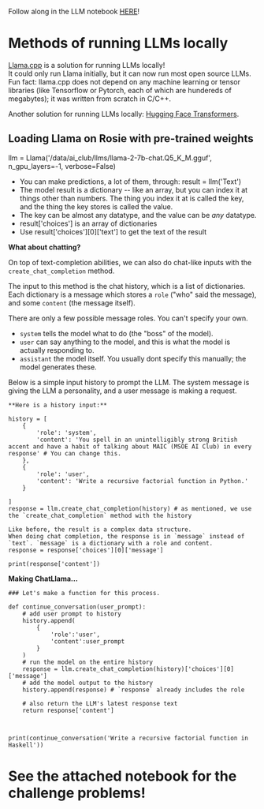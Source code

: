 Follow along in the LLM notebook [HERE](https://drive.google.com/file/d/1C1xPki6FL7EoMrb3AXO2X7j280y-MyxQ/view?usp=drive_link)!

# Methods of running LLMs locally

[Llama.cpp](https://github.com/ggerganov/llama.cpp) is a solution for running LLMs locally!  
It could only run Llama initially, but it can now run most open source LLMs.
Fun fact: llama.cpp does not depend on any machine learning or tensor libraries (like Tensorflow or Pytorch, each of which are hundereds of megabytes); it was written from scratch in C/C++.

Another solution for running LLMs locally: [Hugging Face Transformers](https://huggingface.co/docs/transformers/index).

## Loading Llama on Rosie with pre-trained weights


llm = Llama('/data/ai_club/llms/llama-2-7b-chat.Q5_K_M.gguf', n_gpu_layers=-1, verbose=False)



- You can make predictions, a lot of them, through: result = llm('Text')
- The model result is a dictionary -- like an array, but you can index it at things other than numbers. The thing you index it at is called the key, and the thing the key stores is called the value.
- The key can be almost any datatype, and the value can be *any* datatype.
- result['choices'] is an array of dictionaries
- Use result['choices'][0]['text'] to get the text of the result



**What about chatting?**

On top of text-completion abilities, we can also do chat-like inputs with the `create_chat_completion` method.

The input to this method is the chat history, which is a list of dictionaries. Each dictionary is a message which stores a `role` ("who" said the message), and some `content` (the message itself).

There are only a few possible message roles. You can't specify your own.
- `system` tells the model what to do (the "boss" of the model).
- `user` can say anything to the model, and this is what the model is actually responding to.
- `assistant` the model itself. You usually dont specify this manually; the model generates these.

Below is a simple input history to prompt the LLM. The system message is giving the LLM a personality, and a user message is making a request.

```
**Here is a history input:**

history = [
    {
        'role': 'system',
        'content': 'You spell in an unintelligibly strong British accent and have a habit of talking about MAIC (MSOE AI Club) in every response' # You can change this.
    },
    {
        'role': 'user',
        'content': 'Write a recursive factorial function in Python.'
    }

]
response = llm.create_chat_completion(history) # as mentioned, we use the `create_chat_completion` method with the history

Like before, the result is a complex data structure.
When doing chat completion, the response is in `message` instead of `text`. `message` is a dictionary with a role and content.
response = response['choices'][0]['message']

print(response['content'])

```


**Making ChatLlama...**

```
### Let's make a function for this process.

def continue_conversation(user_prompt):
    # add user prompt to history
    history.append(
        {
            'role':'user',
            'content':user_prompt
        }
    )
    # run the model on the entire history
    response = llm.create_chat_completion(history)['choices'][0]['message']
    # add the model output to the history
    history.append(response) # `response` already includes the role

    # also return the LLM's latest response text
    return response['content']



print(continue_conversation('Write a recursive factorial function in Haskell'))

```

# See the attached notebook for the challenge problems!